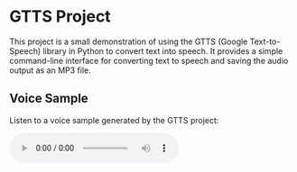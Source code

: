 # GTTS Project
This project is a small demonstration of using the GTTS (Google Text-to-Speech) library in Python to convert text into speech. It provides a simple command-line interface for converting text to speech and saving the audio output as an MP3 file.
## Voice Sample

Listen to a voice sample generated by the GTTS project:

<audio controls>
  <source src="https://github.com/NjoodJ/Text-to-Speech-using-gtts/blob/main/test.mp3" type="audio/mpeg">
</audio>

